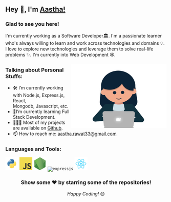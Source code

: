 ## Hey 👋, I'm [Aastha!](https://github.com/aastharawat/)

### Glad to see you here!

I'm currently working as a Software Developer🏛. I'm a passionate learner who's always willing to learn and work across technologies and domains 💡. I love to explore new technologies and leverage them to solve real-life problems ✨. I'm currently into Web Development 🕸️.

<img align="right" height="200" width="300" alt="" src="https://github.com/aastharawat/aastharawat/blob/master/6888372964aafeed19614984af6efd9d_i-passed-every-coding-challenge-at-flatiron-school-on-my-first-try-_800-600.gif" />

### Talking about Personal Stuffs:

- 🛠 I’m currently working with Node.js, Express.js, React, <br /> Mongodb, Javascript, etc.
- 🚀I’m currently learning Full Stack Development.
- 👨🏻‍💻 Most of my projects are available on [Github](https://github.com/aastharawat/).
- 📫 How to reach me: aastha.rawat33@gmail.com

### Languages and Tools:

<code><img height="40" width="40" src="https://raw.githubusercontent.com/github/explore/80688e429a7d4ef2fca1e82350fe8e3517d3494d/topics/python/python.png" alt="python"></code>
<code><img height="40" width="40" src="https://raw.githubusercontent.com/github/explore/80688e429a7d4ef2fca1e82350fe8e3517d3494d/topics/javascript/javascript.png" alt="javascript"></code>
<code><img height="40" width="40" src="https://raw.githubusercontent.com/github/explore/80688e429a7d4ef2fca1e82350fe8e3517d3494d/topics/nodejs/nodejs.png" alt="nodejs"></code>
<code><img height="40" width="40" src="https://devicons.github.io/devicon/devicon.git/icons/express/express-original.svg" alt="expressjs"></code>
<code><img height="40" width="40" src="https://raw.githubusercontent.com/github/explore/80688e429a7d4ef2fca1e82350fe8e3517d3494d/topics/react/react.png" alt="react"></code>

<div align="center">

### Show some ❤️ by starring some of the repositories!

<i>Happy Coding!</i> 😊

</div>

